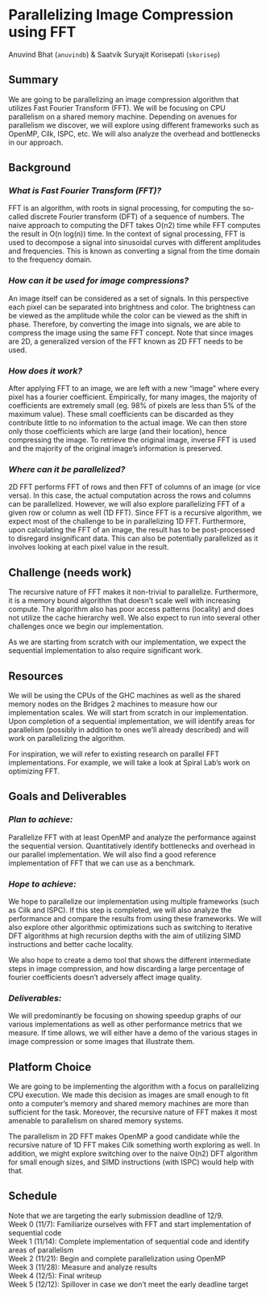 # Parallelizing Image Compression using FFT

Anuvind Bhat (`anuvindb`) & Saatvik Suryajit Korisepati (`skorisep`)

## **Summary**

We are going to be parallelizing an image compression algorithm that utilizes Fast Fourier Transform (FFT). We will be focusing on CPU parallelism on a shared memory machine. Depending on avenues for parallelism we discover, we will explore using different frameworks such as OpenMP, Cilk, ISPC, etc. We will also analyze the overhead and bottlenecks in our approach.

## **Background**

### *What is Fast Fourier Transform (FFT)?*

FFT is an algorithm, with roots in signal processing, for computing the so-called discrete Fourier transform (DFT) of a sequence of numbers. The naive approach to computing the DFT takes O(n2) time while FFT computes the result in O(n log(n)) time. In the context of signal processing, FFT is used to decompose a signal into sinusoidal curves with different amplitudes and frequencies. This is known as converting a signal from the time domain to the frequency domain.

### *How can it be used for image compressions?*

An image itself can be considered as a set of signals. In this perspective each pixel can be separated into brightness and color. The brightness can be viewed as the amplitude while the color can be viewed as the shift in phase. Therefore, by converting the image into signals, we are able to compress the image using the same FFT concept. Note that since images are 2D, a generalized version of the FFT known as 2D FFT needs to be used.

### *How does it work?*

After applying FFT to an image, we are left with a new “image” where every pixel has a fourier coefficient. Empirically, for many images, the majority of coefficients are extremely small (eg. 98% of pixels are less than 5% of the maximum value). These small coefficients can be discarded as they contribute little to no information to the actual image. We can then store only those coefficients which are large (and their location), hence compressing the image. To retrieve the original image, inverse FFT is used and the majority of the original image’s information is preserved.

### *Where can it be parallelized?*

2D FFT performs FFT of rows and then FFT of columns of an image (or vice versa). In this case, the actual computation across the rows and columns can be parallelized. However, we will also explore parallelizing FFT of a given row or column as well (1D FFT). Since FFT is a recursive algorithm, we expect most of the challenge to be in parallelizing 1D FFT. Furthermore, upon calculating the FFT of an image, the result has to be post-processed to disregard insignificant data. This can also be potentially parallelized as it involves looking at each pixel value in the result.

## **Challenge (needs work)**

The recursive nature of FFT makes it non-trivial to parallelize. Furthermore, it is a memory bound algorithm that doesn’t scale well with increasing compute. The algorithm also has poor access patterns (locality) and does not utilize the cache hierarchy well. We also expect to run into several other challenges once we begin our implementation.

As we are starting from scratch with our implementation, we expect the sequential implementation to also require significant work.

## **Resources**

We will be using the CPUs of the GHC machines as well as the shared memory nodes on the Bridges 2 machines to measure how our implementation scales. We will start from scratch in our implementation. Upon completion of a sequential implementation, we will identify areas for parallelism (possibly in addition to ones we’ll already described) and will work on parallelizing the algorithm.

For inspiration, we will refer to existing research on parallel FFT implementations. For example, we will take a look at Spiral Lab’s work on optimizing FFT.

## **Goals and Deliverables**

### *Plan to achieve:*

Parallelize FFT with at least OpenMP and analyze the performance against the sequential version. Quantitatively identify bottlenecks and overhead in our parallel implementation. We will also find a good reference implementation of FFT that we can use as a benchmark.

### *Hope to achieve:*

We hope to parallelize our implementation using multiple frameworks (such as Cilk and ISPC). If this step is completed, we will also analyze the performance and compare the results from using these frameworks. We will also explore other algorithmic optimizations such as switching to iterative DFT algorithms at high recursion depths with the aim of utilizing SIMD instructions and better cache locality.

We also hope to create a demo tool that shows the different intermediate steps in image compression, and how discarding a large percentage of fourier coefficients doesn’t adversely affect image quality.

### *Deliverables:*

We will predominantly be focusing on showing speedup graphs of our various implementations as well as other performance metrics that we measure. If time allows, we will either have a demo of the various stages in image compression or some images that illustrate them.

## **Platform Choice**

We are going to be implementing the algorithm with a focus on parallelizing CPU execution. We made this decision as images are small enough to fit onto a computer’s memory and shared memory machines are more than sufficient for the task. Moreover, the recursive nature of FFT makes it most amenable to parallelism on shared memory systems.

The parallelism in 2D FFT makes OpenMP a good candidate while the recursive nature of 1D FFT makes Cilk something worth exploring as well. In addition, we might explore switching over to the naive O(n2) DFT algorithm for small enough sizes, and SIMD instructions (with ISPC) would help with that.

## **Schedule**

Note that we are targeting the early submission deadline of 12/9.<br>
Week 0 (11/7): Familiarize ourselves with FFT and start implementation of sequential code<br>
Week 1 (11/14): Complete implementation of sequential code and identify areas of parallelism<br>
Week 2 (11/21): Begin and complete parallelization using OpenMP<br>
Week 3 (11/28): Measure and analyze results<br>
Week 4 (12/5): Final writeup<br>
Week 5 (12/12): Spillover in case we don’t meet the early deadline target
